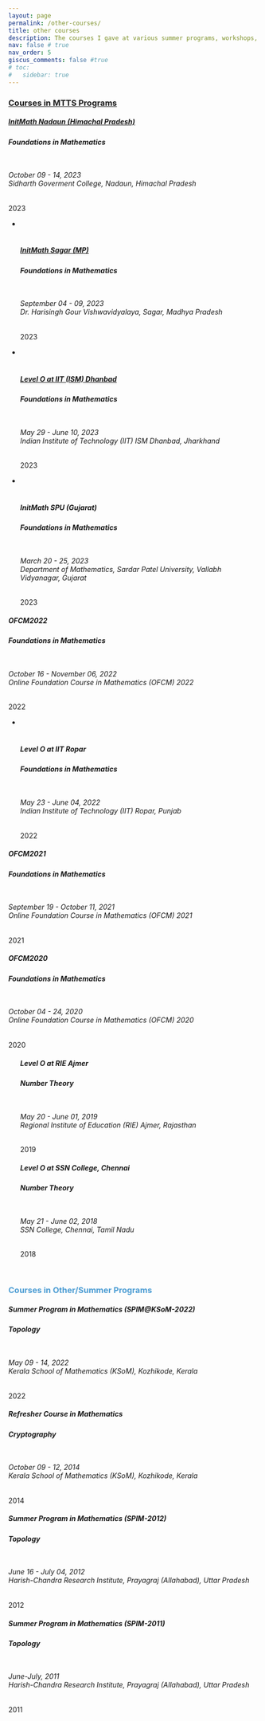 ```yaml
---
layout: page
permalink: /other-courses/
title: other courses
description: The courses I gave at various summer programs, workshops, etc.
nav: false # true
nav_order: 5
giscus_comments: false #true
# toc:
#   sidebar: true
---
```


<h3 style="color: #4b9cd3;" id="mtts"><a href="https://mtts.org.in/">Courses in MTTS Programs</a></h3>
<!-- MTTS -->
<div class="card mt-3">
  <div class="p-3">
    <div class="row">
      <div class="col-sm-10">
        <h5 id="2023" class="card-title"><a href="/news/initmath-nadaun-hp">InitMath Nadaun (Himachal Pradesh)</a></h5>
        <!-- <h6 class="card-subtitle font-italic">October 9-14, 2023 <br>
        Sidharth Goverment College, Nadaun, Himachal Pradesh -->
        <h6 class="card-subtitle font-italic"><b>Foundations in Mathematics</b></h6>
        <h6 class="card-subtitle"><br> October 09 - 14, 2023 <br>
        Sidharth Goverment College, Nadaun, Himachal Pradesh
        </h6>
      </div>
      <div class="col-sm-2 text-sm-right">
        <span class="badge">
          2023
        </span>
      </div>
    </div>
    <ul class="card-text font-weight-light list-group list-group-flush">
      <li class="list-group-item">
        <!-- <div class="row">
          <div class="col-sm-9">
            In 23S, I developed a SAP (Simple-As-Possible computer) program simulator, which enabled me to autograde and create a SAP programming assignment.
          </div>
          <div class="col-sm-3">
            <a href="/projects/sapsim">SAPsim</a>&nbsp;(<a href="https://github.com/jesse-wei/SAPsim">GitHub</a>)
          </div>
        </div> -->
      </li><br>
      <div class="row">
      <div class="col-sm-10">
        <h5 id="2023" class="card-title"><a href="/news/initmath-sagar">InitMath Sagar (MP)</a></h5>
        <!-- <h6 class="card-subtitle font-italic">September 4-9, 2023 <br>
        Dr. Harisingh Gour Vishwavidyalaya, Sagar, Madhya Pradesh -->
        <h6 class="card-subtitle font-italic"><b>Foundations in Mathematics</b></h6>
        <h6 class="card-subtitle"><br> September 04 - 09, 2023 <br>
        Dr. Harisingh Gour Vishwavidyalaya, Sagar, Madhya Pradesh
        </h6>
      </div>
      <div class="col-sm-2 text-sm-right">
        <span class="badge">
          2023
        </span>
      </div>
    </div>
    </ul>
    <ul class="card-text font-weight-light list-group list-group-flush">
      <li class="list-group-item">
        <!-- <div class="row">
          <div class="col-sm-9">
            In 23S, I developed a SAP (Simple-As-Possible computer) program simulator, which enabled me to autograde and create a SAP programming assignment.
          </div>
          <div class="col-sm-3">
            <a href="/projects/sapsim">SAPsim</a>&nbsp;(<a href="https://github.com/jesse-wei/SAPsim">GitHub</a>)
          </div>
        </div> -->
      </li><br>
      <div class="row">
      <div class="col-sm-10">
        <h5 id="2023" class="card-title"><a href="/news/mtts-2023">Level O at IIT (ISM) Dhanbad</a></h5>
        <h6 class="card-subtitle font-italic"><b>Foundations in Mathematics</b></h6>
        <h6 class="card-subtitle"><br> May 29 - June 10, 2023 <br>
        Indian Institute of Technology (IIT) ISM Dhanbad, Jharkhand
        </h6>
      </div>
      <div class="col-sm-2 text-sm-right">
        <span class="badge">
          2023
        </span>
      </div>
    </div>
    </ul>
    <ul class="card-text font-weight-light list-group list-group-flush">
      <li class="list-group-item">
        <!-- <div class="row">
          <div class="col-sm-9">
            In 23S, I developed a SAP (Simple-As-Possible computer) program simulator, which enabled me to autograde and create a SAP programming assignment.
          </div>
          <div class="col-sm-3">
            <a href="/projects/sapsim">SAPsim</a>&nbsp;(<a href="https://github.com/jesse-wei/SAPsim">GitHub</a>)
          </div>
        </div> -->
      </li><br>
      <div class="row">
      <div class="col-sm-10">
        <h5 id="2023" class="card-title"> InitMath SPU (Gujarat) </h5>
        <h6 class="card-subtitle font-italic"><b>Foundations in Mathematics</b></h6>
        <h6 class="card-subtitle"><br> March 20 - 25, 2023 <br>
        Department of Mathematics, Sardar Patel University, Vallabh Vidyanagar, Gujarat
        </h6>
      </div>
      <div class="col-sm-2 text-sm-right">
        <span class="badge">
          2023
        </span>
      </div>
    </div>
    </ul>
  </div>
</div>
<!-- <li class="list-group-item">
        <div class="row">
          <div class="col-sm-9">
            I added and wrote the autograder for a new part of the ALU implementation assignment, in which students implement flag detection in the ALU.
          </div>
        </div>
      </li>
      <li class="list-group-item">
        <div class="row">
          <div class="col-sm-9">
            I created a resource that implements and explains 12 circuits from the course.
          </div>
          <div class="col-sm-3">
            <a href="https://github.com/jesse-wei/COMP311-circuits">COMP 311 circuits</a>
          </div>
        </div>
      </li>
      <li class="list-group-item">
        <div class="row">
          <div class="col-sm-9">
            I have written 20+ in-use quiz and exam questions. In 23S, I wrote the entirety of a brand-new Quiz 7 on the MIPS processor and control signals.
          </div>
          <div class="col-sm-3">
          </div>
        </div>
      </li>
      <li class="list-group-item">
        <div class="row">
          <div class="col-sm-9">
            I have written and released explanations for 150+ practice PollEverywhere (PEW) questions. In 23S, I held three review sessions for the entire course, with an average of 40 students at each review session.
          </div>
          <div class="col-sm-3">
            <a href="/assets/pdf/comp311/Quiz1Review.pdf" data-proofer-ignore>Quiz1</a>
            <a href="/assets/pdf/comp311/Quiz2Review.pdf" data-proofer-ignore>Quiz2</a>
            <a href="/assets/pdf/comp311/Quiz3Review.pdf" data-proofer-ignore>Quiz3</a>
            <a href="/assets/pdf/comp311/Quiz4Review.pdf" data-proofer-ignore>Quiz4</a>
            <a href="/assets/pdf/comp311/Quiz5Review.pdf" data-proofer-ignore>Quiz5</a>
            <a href="/assets/pdf/comp311/Quiz6Review.pdf" data-proofer-ignore>Quiz6</a>
            <a href="/assets/pdf/comp311/Exam1Review.pdf" data-proofer-ignore>Exam1</a>
            (These links won't work but are available on request)
          </div>
        </div>
      </li>
      <li class="list-group-item">
        <div class="row">
          <div class="col-sm-9">
            I received the <a href="https://cs.unc.edu/about/awards/department-awards/pozefsky-la-award/">Diane Pozefsky Learning Assistant Award</a>.
          </div>
          <div class="col-sm-3">
          </div>
        </div>
      </li> -->
<div class="card mt-3">
  <div class="p-3">
    <div class="row">
      <div class="col-sm-10">
        <h5 id="2023" class="card-title">OFCM2022</h5>
        <!-- <h6 class="card-subtitle font-italic">September 4-9, 2023 <br>
        Dr. Harisingh Gour Vishwavidyalaya, Sagar, Madhya Pradesh -->
        <h6 class="card-subtitle font-italic"><b>Foundations in Mathematics</b></h6>
        <h6 class="card-subtitle"><br> October 16 - November 06, 2022 <br>
        Online Foundation Course in Mathematics (OFCM) 2022
        </h6>
      </div>
      <div class="col-sm-2 text-sm-right">
        <span class="badge">
          2022
        </span>
      </div>
    </div>
    <ul class="card-text font-weight-light list-group list-group-flush">
      <li class="list-group-item">
        <!-- <div class="row">
          <div class="col-sm-9">
            In 23S, I developed a SAP (Simple-As-Possible computer) program simulator, which enabled me to autograde and create a SAP programming assignment.
          </div>
          <div class="col-sm-3">
            <a href="/projects/sapsim">SAPsim</a>&nbsp;(<a href="https://github.com/jesse-wei/SAPsim">GitHub</a>)
          </div>
        </div> -->
      </li><br>
      <div class="row">
      <div class="col-sm-10">
        <h5 id="2023" class="card-title">Level O at IIT Ropar</h5>
        <h6 class="card-subtitle font-italic"><b>Foundations in Mathematics</b></h6>
        <h6 class="card-subtitle"><br> May 23 - June 04, 2022 <br>
        Indian Institute of Technology (IIT) Ropar, Punjab
        </h6>
      </div>
      <div class="col-sm-2 text-sm-right">
        <span class="badge">
          2022
        </span>
      </div>
    </div>
    </ul>
  </div>
</div>
<div class="card mt-3">
  <div class="p-3">
    <div class="row">
      <div class="col-sm-10">
        <h5 id="2023" class="card-title">OFCM2021</h5>
        <!-- <h6 class="card-subtitle font-italic">September 4-9, 2023 <br>
        Dr. Harisingh Gour Vishwavidyalaya, Sagar, Madhya Pradesh -->
        <h6 class="card-subtitle font-italic"><b>Foundations in Mathematics</b></h6>
        <h6 class="card-subtitle"><br> September 19 - October 11, 2021 <br>
        Online Foundation Course in Mathematics (OFCM) 2021
        </h6>
      </div>
      <div class="col-sm-2 text-sm-right">
        <span class="badge">
          2021
        </span>
      </div>
    </div>  
  </div>
</div>
<div class="card mt-3">
  <div class="p-3">
    <div class="row">
      <div class="col-sm-10">
        <h5 id="2023" class="card-title">OFCM2020</h5>
        <!-- <h6 class="card-subtitle font-italic">September 4-9, 2023 <br>
        Dr. Harisingh Gour Vishwavidyalaya, Sagar, Madhya Pradesh -->
        <h6 class="card-subtitle font-italic"><b>Foundations in Mathematics</b></h6>
        <h6 class="card-subtitle"><br> October 04 - 24, 2020 <br>
        Online Foundation Course in Mathematics (OFCM) 2020
        </h6>
      </div>
      <div class="col-sm-2 text-sm-right">
        <span class="badge">
          2020
        </span>
      </div>
    </div>
  </div>
</div>
<div class="card mt-3">
  <div class="p-3">
    <ul class="card-text font-weight-light list-group list-group-flush">
      <div class="row">
      <div class="col-sm-10">
        <h5 id="2023" class="card-title">Level O at RIE Ajmer</h5>
        <h6 class="card-subtitle font-italic"><b>Number Theory</b></h6>
        <h6 class="card-subtitle"><br> May 20 - June 01, 2019 <br>
        Regional Institute of Education (RIE) Ajmer, Rajasthan
        </h6>
      </div>
      <div class="col-sm-2 text-sm-right">
        <span class="badge">
          2019
        </span>
      </div>
    </div>
    </ul>
  </div>
</div>
<div class="card mt-3">
  <div class="p-3">
    <ul class="card-text font-weight-light list-group list-group-flush">
      <div class="row">
      <div class="col-sm-10">
        <h5 id="2023" class="card-title">Level O at SSN College, Chennai</h5>
        <h6 class="card-subtitle font-italic"><b>Number Theory</b></h6>
        <h6 class="card-subtitle"><br> May 21 - June 02, 2018 <br>
        SSN College, Chennai, Tamil Nadu
        </h6>
      </div>
      <div class="col-sm-2 text-sm-right">
        <span class="badge">
          2018
        </span>
      </div>
    </div>
    </ul>
  </div>
</div>

<!-- COMP 210 (Data Structures and Analysis) -->
<!-- <div class="card mt-3">
  <div class="p-3">
    <div class="row">
      <div class="col-sm-10">
        <h5 id="comp210" class="card-title"><a href="https://www.cs.unc.edu/~kakiryan/teaching/summer-210.html">Data Structures and Analysis</a></h5>
        <h6 class="card-subtitle font-italic">Summer 2022: Head UTA</h6>
      </div>
      <div class="col-sm-2 text-sm-right">
        <span class="badge">
          210 
        </span>
      </div>
    </div>
    <ul class="card-text font-weight-light list-group list-group-flush">
      <li class="list-group-item">
        <div class="row">
          <div class="col-sm-9">
            I created ~10 in-use quiz questions.
          </div>
          <div class="col-sm-3">
          </div>
        </div>
      </li>
      <li class="list-group-item">
        <div class="row">
          <div class="col-sm-9">
            I held 5 quiz review sessions.
          </div>
          <div class="col-sm-3">
            <a href="https://docs.google.com/presentation/d/12e1sxpIHf1mICBM6xSjnnCluqbAZQcE1cxS9P-yykdk/edit?usp=sharing" target="_blank" rel="noopener noreferrer">Slides</a> (recordings included)
          </div>
        </div>
      </li>
    </ul>
  </div>
</div> -->

<!-- COMP 110 (Introduction to Programming and Data Science) -->
<!-- <div class="card mt-3">
  <div class="p-3">
    <div class="row">
      <div class="col-sm-10">
        <h5 id="comp110" class="card-title"><a href="https://22s.comp110.com">Introduction to Programming and Data Science</a></h5>
        <h6 class="card-subtitle font-italic">Spring 2021, Fall 2021, Spring 2022: UTA</h6>
      </div>
      <div class="col-sm-2 text-sm-right">
        <span class="badge">
          110
        </span>
      </div>
    </div>
    <ul class="card-text font-weight-light list-group list-group-flush">
      <li class="list-group-item">
        <div class="row">
          <div class="col-sm-9">
            I created a Git workshop for the COMP 110 hackathon Hack110.
          </div>
          <div class="col-sm-3">
            <a href="https://docs.google.com/presentation/d/1EHSeRvvkmLQSM9iJL0GyXE-p_i4bnn7eMuCr-YWPQ_A/">Slides</a>
            <br>
            <a href="https://github.com/comp110git/git-workshop">GitHub</a>
          </div>
        </div>
      </li>
      <li class="list-group-item">
        <div class="row">
          <div class="col-sm-9">
            I created additional exercises for advanced learners.
          </div>
          <div class="col-sm-3">
            <a href="https://22s.comp110.com/explore/side-quest/sq01-pong.html">Pong</a>
            <br>
            <a href="https://22s.comp110.com/explore/side-quest/sq00-ttt.html">Tic-Tac-Toe</a>
            <br>
            <a href="https://22s.comp110.com/explore/pandas/exds01-cleaning.html">Data cleaning</a>
          </div>
        </div>
      </li>
    </ul>
  </div>
</div> -->

<br>

<!-- ACT -->
<!-- <h3 id="self-employed">Self-employed</h3>
<div class="card mt-3">
  <div class="p-3">
    <div class="row">
      <div class="col-sm-10">
        <h5 id="act" class="card-title">ACT</h5>
        <h6 class="card-subtitle font-italic">Jan. 2021 - June 2022: Private ACT Tutor</h6>
      </div>
    </div>
    <ul class="card-text font-weight-light list-group list-group-flush">
      <li class="list-group-item">
        <div class="row">
          <div class="col-sm-9">
            I wrote a guide to the ACT in high school and have updated it quite a bit. I also wrote about advanced math concepts on the ACT.
          </div>
          <div class="col-sm-3">
            <a href="/blog/2022/guide-to-act/">Jesse's Guide to the ACT®</a>
            <br>
            <a href="/assets/pdf/act/Advanced_Math_Concepts_for_the_ACT.pdf">Advanced Math Concepts for the ACT®</a> (<a href="https://www.overleaf.com/read/rhmqqyskcrwp">Source</a>)
          </div>
        </div>
      </li>
      <li class="list-group-item">
        <div class="row">
          <div class="col-sm-9">
            I created resources for my students and compile them on this website.
          </div>
          <div class="col-sm-3">
            <a href="/blog/2022/tutoring-notes">Notes from lessons</a>
            <a href="/blog/2022/math-gists">Math GitHub gists</a>
            <a href="/blog/2022/desmos">Desmos links</a>
          </div>
        </div>
      </li>
      <li class="list-group-item">
        <div class="row">
          <div class="col-sm-9">
            A lot of my blog post ideas came from topics I covered during my tutoring lessons. They're quite out-of-scope for the ACT because they're for a general audience, not just ACT test-takers.
          </div>
          <div class="col-sm-3">
            <a href="/blog/category/act/">Blog</a> (ACT category)
          </div>
        </div>
      </li>
    </ul>
  </div>
</div> -->

<h3 style="color: #4b9cd3;" id="othersummerprogram"> Courses in Other/Summer Programs </h3>
<div class="card mt-3">
  <div class="p-3">
    <div class="row">
      <div class="col-sm-10">
        <h5 id="2023" class="card-title">Summer Program in Mathematics (SPIM@KSoM-2022)</h5>
        <!-- <h6 class="card-subtitle font-italic">September 4-9, 2023 <br>
        Dr. Harisingh Gour Vishwavidyalaya, Sagar, Madhya Pradesh -->
        <h6 class="card-subtitle font-italic"><b>Topology</b></h6>
        <h6 class="card-subtitle"><br> May 09 - 14, 2022 <br>
        Kerala School of Mathematics (KSoM), Kozhikode, Kerala
        </h6>
      </div>
      <div class="col-sm-2 text-sm-right">
        <span class="badge">
          2022
        </span>
      </div>
    </div>
    <!-- <ul class="card-text font-weight-light list-group list-group-flush">
    <li class="list-group-item">
      </li><br>
      <div class="row">
      <div class="col-sm-10">
        <h5 id="2023" class="card-title"> InitMath SPU (Gujarat) </h5>
        <h6 class="card-subtitle font-italic"><b>Foundations in Mathematics</b></h6>
        <h6 class="card-subtitle"><br> March 20 - 25, 2023 <br>
        Department of Mathematics, Sardar Patel University, Vallabh Vidyanagar, Gujarat
        </h6>
      </div>
      <div class="col-sm-2 text-sm-right">
        <span class="badge">
          2023
        </span>
      </div>
    </div>
    </ul> -->
  </div>
</div>

<div class="card mt-3">
  <div class="p-3">
    <div class="row">
      <div class="col-sm-10">
        <h5 id="2023" class="card-title">Refresher Course in Mathematics</h5>
        <!-- <h6 class="card-subtitle font-italic">September 4-9, 2023 <br>
        Dr. Harisingh Gour Vishwavidyalaya, Sagar, Madhya Pradesh -->
        <h6 class="card-subtitle font-italic"><b>Cryptography</b></h6>
        <h6 class="card-subtitle"><br> October 09 - 12, 2014 <br>
        Kerala School of Mathematics (KSoM), Kozhikode, Kerala
        </h6>
      </div>
      <div class="col-sm-2 text-sm-right">
        <span class="badge">
          2014
        </span>
      </div>
    </div>
  </div>
</div>

<div class="card mt-3">
  <div class="p-3">
    <div class="row">
      <div class="col-sm-10">
        <h5 id="2023" class="card-title">Summer Program in Mathematics (SPIM-2012)</h5>
        <!-- <h6 class="card-subtitle font-italic">September 4-9, 2023 <br>
        Dr. Harisingh Gour Vishwavidyalaya, Sagar, Madhya Pradesh -->
        <h6 class="card-subtitle font-italic"><b>Topology</b></h6>
        <h6 class="card-subtitle"><br> June 16 - July 04, 2012 <br>
        Harish-Chandra Research Institute, Prayagraj (Allahabad), Uttar Pradesh
        </h6>
      </div>
      <div class="col-sm-2 text-sm-right">
        <span class="badge">
          2012
        </span>
      </div>
    </div>
  </div>
</div>

<div class="card mt-3">
  <div class="p-3">
    <div class="row">
      <div class="col-sm-10">
        <h5 id="2023" class="card-title">Summer Program in Mathematics (SPIM-2011)</h5>
        <!-- <h6 class="card-subtitle font-italic">September 4-9, 2023 <br>
        Dr. Harisingh Gour Vishwavidyalaya, Sagar, Madhya Pradesh -->
        <h6 class="card-subtitle font-italic"><b>Topology</b></h6>
        <h6 class="card-subtitle"><br> June-July, 2011 <br>
        Harish-Chandra Research Institute, Prayagraj (Allahabad), Uttar Pradesh
        </h6>
      </div>
      <div class="col-sm-2 text-sm-right">
        <span class="badge">
          2011
        </span>
      </div>
    </div>
  </div>
</div>
<!-- Separation before Giscus comments -->
<br>